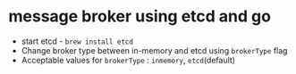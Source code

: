 # message broker using etcd and go

- start etcd - `brew install etcd`
- Change broker type between in-memory and etcd using `brokerType` flag
- Acceptable values for `brokerType` : `inmemory`, `etcd`(default)